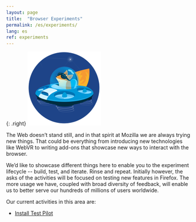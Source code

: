 ```yaml
---
layout: page
title:  "Browser Experiments"
permalink: /es/experiments/
lang: es
ref: experiments
---
```


{: .right}
![image](/asserts/img/test-pilot.png)

The Web doesn’t stand still, and in that spirit at Mozilla we are always trying new things. That could be everything from introducing new technologies like WebVR to writing add-ons that showcase new ways to interact with the browser.

We’d like to showcase different things here to enable you to the experiment lifecycle -- build, test, and iterate. Rinse and repeat. Initially however, the asks of the activities will be focused on testing new features in Firefox. The more usage we have, coupled with broad diversity of feedback, will enable us to better serve our hundreds of millions of users worldwide.

Our current activities in this area are:

* [Install Test Pilot](/experiments/test-pilot)
